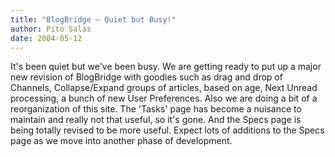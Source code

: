 ```yaml
---
title: "BlogBridge – Quiet but Busy!"
author: Pito Salas
date: 2004-05-12
---
```




It's been quiet but we've been busy. We are getting ready to put up a major
new revision of BlogBridge with goodies such as drag and drop of Channels,
Collapse/Expand groups of articles, based on age, Next Unread processing, a
bunch of new User Preferences. Also we are doing a bit of a reorganization of
this site. The 'Tasks' page has become a nuisance to maintain and really not
that useful, so it's gone. And the Specs page is being totally revised to be
more useful. Expect lots of additions to the Specs page as we move into
another phase of development.


